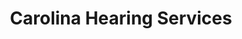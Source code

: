 ---
title: "Carolina Hearing Services"
url: /columbia/carolina-hearing-services/
shop: hearing aids
---